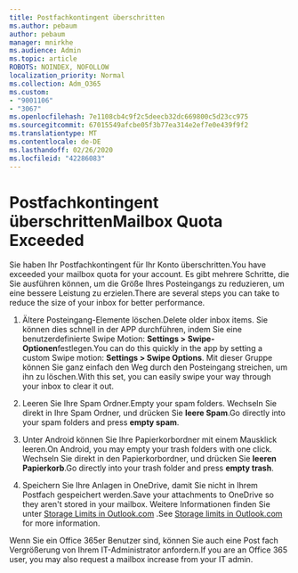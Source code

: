 ```yaml
---
title: Postfachkontingent überschritten
ms.author: pebaum
author: pebaum
manager: mnirkhe
ms.audience: Admin
ms.topic: article
ROBOTS: NOINDEX, NOFOLLOW
localization_priority: Normal
ms.collection: Adm_O365
ms.custom:
- "9001106"
- "3067"
ms.openlocfilehash: 7e1108cb4c9f2c5deecb32dc669800c5d23cc975
ms.sourcegitcommit: 67015549afcbe05f3b77ea314e2ef7e0e439f9f2
ms.translationtype: MT
ms.contentlocale: de-DE
ms.lasthandoff: 02/26/2020
ms.locfileid: "42286083"
---
```

# <a name="mailbox-quota-exceeded"></a><span data-ttu-id="265db-102">Postfachkontingent überschritten</span><span class="sxs-lookup"><span data-stu-id="265db-102">Mailbox Quota Exceeded</span></span>

<span data-ttu-id="265db-103">Sie haben Ihr Postfachkontingent für Ihr Konto überschritten.</span><span class="sxs-lookup"><span data-stu-id="265db-103">You have exceeded your mailbox quota for your account.</span></span> <span data-ttu-id="265db-104">Es gibt mehrere Schritte, die Sie ausführen können, um die Größe Ihres Posteingangs zu reduzieren, um eine bessere Leistung zu erzielen.</span><span class="sxs-lookup"><span data-stu-id="265db-104">There are several steps you can take to reduce the size of your inbox for better performance.</span></span>

1. <span data-ttu-id="265db-105">Ältere Posteingang-Elemente löschen.</span><span class="sxs-lookup"><span data-stu-id="265db-105">Delete older inbox items.</span></span> <span data-ttu-id="265db-106">Sie können dies schnell in der APP durchführen, indem Sie eine benutzerdefinierte Swipe Motion: **Settings > Swipe-Optionen**festlegen.</span><span class="sxs-lookup"><span data-stu-id="265db-106">You can do this quickly in the app by setting a custom Swipe motion: **Settings > Swipe Options**.</span></span> <span data-ttu-id="265db-107">Mit dieser Gruppe können Sie ganz einfach den Weg durch den Posteingang streichen, um ihn zu löschen.</span><span class="sxs-lookup"><span data-stu-id="265db-107">With this set, you can easily swipe your way through your inbox to clear it out.</span></span>

2. <span data-ttu-id="265db-108">Leeren Sie Ihre Spam Ordner.</span><span class="sxs-lookup"><span data-stu-id="265db-108">Empty your spam folders.</span></span> <span data-ttu-id="265db-109">Wechseln Sie direkt in Ihre Spam Ordner, und drücken Sie **leere Spam**.</span><span class="sxs-lookup"><span data-stu-id="265db-109">Go directly into your spam folders and press **empty spam**.</span></span>

3. <span data-ttu-id="265db-110">Unter Android können Sie Ihre Papierkorbordner mit einem Mausklick leeren.</span><span class="sxs-lookup"><span data-stu-id="265db-110">On Android, you may empty your trash folders with one click.</span></span> <span data-ttu-id="265db-111">Wechseln Sie direkt in den Papierkorbordner, und drücken Sie **leeren Papierkorb**.</span><span class="sxs-lookup"><span data-stu-id="265db-111">Go directly into your trash folder and press **empty trash**.</span></span> 

4. <span data-ttu-id="265db-112">Speichern Sie Ihre Anlagen in OneDrive, damit Sie nicht in Ihrem Postfach gespeichert werden.</span><span class="sxs-lookup"><span data-stu-id="265db-112">Save your attachments to OneDrive so they aren't stored in your mailbox.</span></span> <span data-ttu-id="265db-113">Weitere Informationen finden Sie unter [Storage Limits in Outlook.com](https://support.office.com/article/storage-limits-in-outlook-com-7ac99134-69e5-4619-ac0b-2d313bba5e9e) .</span><span class="sxs-lookup"><span data-stu-id="265db-113">See [Storage limits in Outlook.com](https://support.office.com/article/storage-limits-in-outlook-com-7ac99134-69e5-4619-ac0b-2d313bba5e9e) for more information.</span></span> 

<span data-ttu-id="265db-114">Wenn Sie ein Office 365er Benutzer sind, können Sie auch eine Post fach Vergrößerung von Ihrem IT-Administrator anfordern.</span><span class="sxs-lookup"><span data-stu-id="265db-114">If you are an Office 365 user, you may also request a mailbox increase from your IT admin.</span></span>